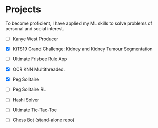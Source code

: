 # Projects

To become proficient, I have applied my ML skills to solve problems of personal and social interest.

-   [ ] Kanye West Producer
-   [X] KiTS19 Grand Challenge: Kidney and Kidney Tumour Segmentation
-   [ ] Ultimate Frisbee Rule App
-   [X] OCR KNN Multithreaded.
-   [X] Peg Solitaire
-   [ ] Peg Solitaire RL
-   [ ] Hashi Solver
-   [ ] Ultimate Tic-Tac-Toe
-   [ ] Chess Bot (stand-alone [repo](https://github.com/abaj8494/chess))

